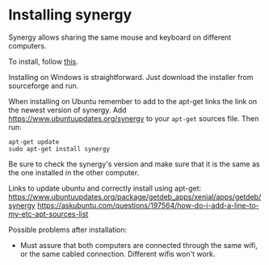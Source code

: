 # Installing synergy

Synergy allows sharing the same mouse and keyboard on different computers.

To install, follow [this](https://www.howtogeek.com/316891/how-to-use-synergy-to-control-multiple-windows-pcs-with-one-keyboard/).

Installing on Windows is straightforward. Just download the installer from sourceforge and run.

When installing on Ubuntu remember to add to the apt-get links the link on the newest version of synergy. Add 
https://www.ubuntuupdates.org/synergy to your `apt-get` sources file. Then run: 
```
apt-get update
sudo apt-get install synergy
```
Be sure to check the synergy's version and make sure that it is the same as the one installed in the other computer.

Links to update ubuntu and correctly install using apt-get:
https://www.ubuntuupdates.org/package/getdeb_apps/xenial/apps/getdeb/synergy
https://askubuntu.com/questions/197564/how-do-i-add-a-line-to-my-etc-apt-sources-list

Possible problems after installation:
- Must assure that both computers are connected through the same wifi, or the same cabled connection. Different wifis won't work.
